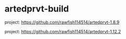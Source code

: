 # artedprvt-build

project: https://github.com/rawfish114514/artedprvt-1.8.9

project: https://github.com/rawfish114514/artedprvt-1.12.2

